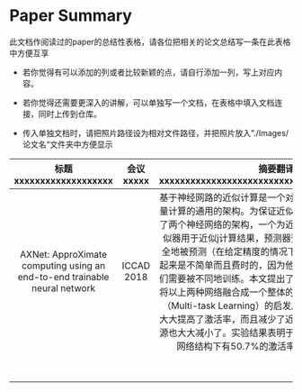 # Paper Summary

此文档作阅读过的paper的总结性表格，请各位把相关的论文总结写一条在此表格中方便互享

- 若你觉得有可以添加的列或者比较新颖的点，请自行添加一列，写上对应内容。

- 若你觉得还需要更深入的讲解，可以单独写一个文档，在表格中填入文档连接，同时上传到仓库。
- 传入单独文档时，请把照片路径设为相对文件路径，并把照片放入”./Images/论文名“文件夹中方便显示

|                   标题xxxxxxxxxxxxxxxxxxx                    | 会议xxxxx  |    摘要翻译xxxxxxxxxxxxxxxxxxxxxxxxxxxxxxxxxxxxxxxxxxxxx     | 目标xxxx |             算法/实现方式xxxxxxxxxxxxxxxxxxxxxx              |                控制机制xxxxxxxxxxxxxxxxxxxxxx                |                  效果xxxxxxxxxxxxxxxxxxxxxx                  | 其他xxxxxxxxxxxxxxxxxxxxxx |                         详细文档链接                         |
| :----------------------------------------------------------: | :--------: | :----------------------------------------------------------: | :------: | :----------------------------------------------------------: | :----------------------------------------------------------: | :----------------------------------------------------------: | :------------------------: | :----------------------------------------------------------: |
| AXNet: ApproXimate computing using an end-to-end trainable neural network | ICCAD 2018 | 基于神经网路的近似计算是一个对容错性很高的应用节省大量计算的通用的架构。为保证近似的精度，现有的工作采用了两个神经网络的架构，一个为近似器，一个为预测器。近似器用于近似j计算结果，预测器预测给定数据是否能够安全地被预测（在给定精度的情况下）。但是将两个网络结合起来是不简单而且费时的，因为他们有不同的目标函数，他们需要被不同地训练。本文提出了一种新的网络架构AXNet将以上两种网络融合成一个整体的网络。在受到多任务学习（Multi-task Learning）的启发后设计的AXNet网络模型大大提高了激活率，而且减少了近似的误差。用于训练的资源也大大减小了。实验结果表明于前人的工作进行对比，此网络结构下有50.7%的激活率和训练时间被减少了 | 近似计算 | 设计一个可端到端训练的approximator和predictor结合的网络。具体方法是在predictor和approximator的每一层之间加入一个标量的对应元素的乘法算子，这样后向传播梯度的时候可以响应调整predictor的参数 | 在approximator的每一层和predictor的输出进行对于元素相乘。是用scalar product来控制。 | 预测准确率提高了，而且对于预测样本的近似误差更小（详见链接） |                            | <https://github.com/acada-sjtu/EdgeTraining/blob/master/Doc/Weekly-Report/PaperReadingNotes/AXNet%20ApproXimate%20computing%20using%20an%20end-to-end%20trainable%20neural%20network.md> |
|                                                              |            |                                                              |          |                                                              |                                                              |                                                              |                            |                                                              |
|                                                              |            |                                                              |          |                                                              |                                                              |                                                              |                            |                                                              |
|                                                              |            |                                                              |          |                                                              |                                                              |                                                              |                            |                                                              |
|                                                              |            |                                                              |          |                                                              |                                                              |                                                              |                            |                                                              |
|                                                              |            |                                                              |          |                                                              |                                                              |                                                              |                            |                                                              |
|                                                              |            |                                                              |          |                                                              |                                                              |                                                              |                            |                                                              |
|                                                              |            |                                                              |          |                                                              |                                                              |                                                              |                            |                                                              |
|                                                              |            |                                                              |          |                                                              |                                                              |                                                              |                            |                                                              |



